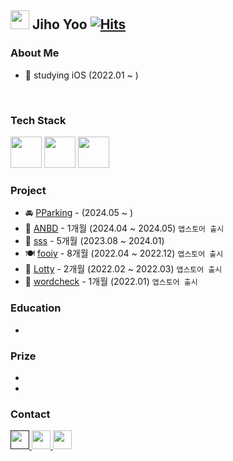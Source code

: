 ## <img width="30" src="https://noticon-static.tammolo.com/dgggcrkxq/image/upload/v1567593192/noticon/za5oft8gpi5yabrlvgfp.gif"> Jiho Yoo [![Hits](https://hits.seeyoufarm.com/api/count/incr/badge.svg?url=https%3A%2F%2Fgithub.com%2Fjihoooo97%2Fhit-counter&count_bg=%23F1F1F1&title_bg=%234397E9&icon=&icon_color=%23000000&title=hits&edge_flat=false)](https://hits.seeyoufarm.com)


### About Me
- 🍎 studying iOS (2022.01 ~ )

<br>

### Tech Stack
<img width="50" src="https://noticon-static.tammolo.com/dgggcrkxq/image/upload/v1582581609/noticon/cczbpahp5od6voerbvwr.svg"> <img width="50" src="https://noticon-static.tammolo.com/dgggcrkxq/image/upload/v1592446943/noticon/fx4tfnyku4yyjj5ehyuq.png"> <img width="50" src="https://noticon-static.tammolo.com/dgggcrkxq/image/upload/v1567399456/noticon/ynev3ykd0musp4yh5xs7.png">

### Project
- 🚘 [PParking]() - (2024.05 ~ )
- 🌱 [ANBD](https://github.com/jihoooo97/ANBD) - 1개월 (2024.04 ~ 2024.05) `앱스토어 출시`
- 📝 [sss]() - 5개월 (2023.08 ~ 2024.01)
- 🍽️ [fooiy](https://github.com/jihoooo97/fooiy-ios) - 8개월 (2022.04 ~ 2022.12) `앱스토어 출시`
- 💸 [Lotty](https://github.com/jihoooo97/Lotty) - 2개월 (2022.02 ~ 2022.03) `앱스토어 출시`
- 📖 [wordcheck](https://github.com/wordcheck/wordcheck-ios) - 1개월 (2022.01) `앱스토어 출시`

### Education
-

### Prize
-
-

### Contact
<a href=""><img width="30" src="https://noticon-static.tammolo.com/dgggcrkxq/image/upload/v1577931228/noticon/m7laxwx6s1m5thit9ldj.png"> 
<a href="https://jihokit.tistory.com"><img width="30" src="https://noticon-static.tammolo.com/dgggcrkxq/image/upload/v1605926847/noticon/ku5wj788ubjwba7pecrw.png"> 
[<img width="30" src="https://noticon-static.tammolo.com/dgggcrkxq/image/upload/v1606895317/noticon/cffnbxeed08p0l4u44ru.png">](mailto:yjh20927@gmail.com)

<br>

<!-- [![Anurag's GitHub stats](https://github-readme-stats.vercel.app/api?username=jihoooo97&count_private=true)](https://github.com/anuraghazra/github-readme-stats) -->
<!-- ![](https://img.shields.io/badge/ios-white?style=for-the-badge&logo=apple&logoColor=black) -->
<!-- [![Top Langs](https://github-readme-stats.vercel.app/api/top-langs/?username=jihoooo97&bg_color=000000)](https://github.com/anuraghazra/github-readme-stats) -->

<!-- [![solved.ac tier](http://mazassumnida.wtf/api/mini/generate_badge?boj={}&bg_color=000000)](https://solved.ac/{}) -->
